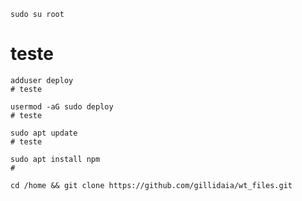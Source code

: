 
    sudo su root
   # teste
   
    adduser deploy
    # teste
    
    usermod -aG sudo deploy
    # teste
    
    sudo apt update
    # teste
    
    sudo apt install npm
    #
    
    cd /home && git clone https://github.com/gillidaia/wt_files.git

